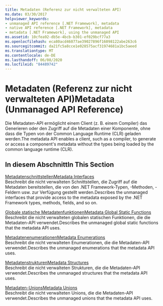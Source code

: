 ```yaml
---
title: Metadaten (Referenz zur nicht verwalteten API)
ms.date: 03/30/2017
helpviewer_keywords:
- unmanaged API reference [.NET Framework], metadata
- native API reference [.NET Framework], metadata
- metadata [.NET Framework], using the unmanaged API
ms.assetid: 10cfea92-db5e-4bcb-b301-ef029bcf77a3
ms.openlocfilehash: eca80acd46077ae39027896f16098122abe263c6
ms.sourcegitcommit: da21fc5a8cce1e028575acf31974681a1bc5aeed
ms.translationtype: MT
ms.contentlocale: de-DE
ms.lasthandoff: 06/08/2020
ms.locfileid: "84489742"
---
```

# <a name="metadata-unmanaged-api-reference"></a><span data-ttu-id="b5636-102">Metadaten (Referenz zur nicht verwalteten API)</span><span class="sxs-lookup"><span data-stu-id="b5636-102">Metadata (Unmanaged API Reference)</span></span>
<span data-ttu-id="b5636-103">Die Metadaten-API ermöglicht einem Client (z. B. einem Compiler) das Generieren oder den Zugriff auf die Metadaten einer Komponente, ohne dass die Typen von der Common Language Runtime (CLR) geladen werden.</span><span class="sxs-lookup"><span data-stu-id="b5636-103">The metadata API enables a client, such as a compiler, to generate or access a component's metadata without the types being loaded by the common language runtime (CLR).</span></span>  
  
## <a name="in-this-section"></a><span data-ttu-id="b5636-104">In diesem Abschnitt</span><span class="sxs-lookup"><span data-stu-id="b5636-104">In This Section</span></span>  
 [<span data-ttu-id="b5636-105">Metadatenschnittstellen</span><span class="sxs-lookup"><span data-stu-id="b5636-105">Metadata Interfaces</span></span>](metadata-interfaces.md)  
 <span data-ttu-id="b5636-106">Beschreibt die nicht verwalteten Schnittstellen, die Zugriff auf die Metadaten bereitstellen, die von den .NET Framework-Typen, -Methoden, -Feldern usw. zur Verfügung gestellt werden.</span><span class="sxs-lookup"><span data-stu-id="b5636-106">Describes the unmanaged interfaces that provide access to the metadata exposed by the .NET Framework types, methods, fields, and so on.</span></span>  
  
 [<span data-ttu-id="b5636-107">Globale statische Metadatenfunktionen</span><span class="sxs-lookup"><span data-stu-id="b5636-107">Metadata Global Static Functions</span></span>](metadata-global-static-functions.md)  
 <span data-ttu-id="b5636-108">Beschreibt die nicht verwalteten globalen statischen Funktionen, die die Metadaten-API verwendet.</span><span class="sxs-lookup"><span data-stu-id="b5636-108">Describes the unmanaged global static functions that the metadata API uses.</span></span>  
  
 [<span data-ttu-id="b5636-109">Metadatenenumerationen</span><span class="sxs-lookup"><span data-stu-id="b5636-109">Metadata Enumerations</span></span>](metadata-enumerations.md)  
 <span data-ttu-id="b5636-110">Beschreibt die nicht verwalteten Enumerationen, die die Metadaten-API verwendet.</span><span class="sxs-lookup"><span data-stu-id="b5636-110">Describes the unmanaged enumerations that the metadata API uses.</span></span>  
  
 [<span data-ttu-id="b5636-111">Metadatenstrukturen</span><span class="sxs-lookup"><span data-stu-id="b5636-111">Metadata Structures</span></span>](metadata-structures.md)  
 <span data-ttu-id="b5636-112">Beschreibt die nicht verwalteten Strukturen, die die Metadaten-API verwendet.</span><span class="sxs-lookup"><span data-stu-id="b5636-112">Describes the unmanaged structures that the metadata API uses.</span></span>  
  
 [<span data-ttu-id="b5636-113">Metadaten-Unions</span><span class="sxs-lookup"><span data-stu-id="b5636-113">Metadata Unions</span></span>](metadata-unions.md)  
 <span data-ttu-id="b5636-114">Beschreibt die nicht verwalteten Unions, die die Metadaten-API verwendet.</span><span class="sxs-lookup"><span data-stu-id="b5636-114">Describes the unmanaged unions that the metadata API uses.</span></span>
